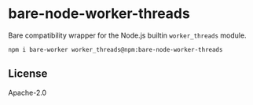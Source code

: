 # bare-node-worker-threads

Bare compatibility wrapper for the Node.js builtin `worker_threads` module.

```
npm i bare-worker worker_threads@npm:bare-node-worker-threads
```

## License

Apache-2.0
